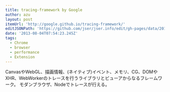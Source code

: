```yaml
---
title: tracing-framework by Google
author: azu
layout: post
itemUrl: 'http://google.github.io/tracing-framework/'
editJSONPath: 'https://github.com/jser/jser.info/edit/gh-pages/data/2013/08/index.json'
date: '2013-08-04T07:54:23.245Z'
tags:
  - Chrome
  - browser
  - performance
  - Extension
---
```

CanvasやWebGL、描画情報、(ネイティブ)イベント、メモリ、CG、DOMやXHR、WebWorkerのトレースを行うライブラリとビューアからなるフレームワーク。
モダンブラウザ、Nodeでトレースが行える。
